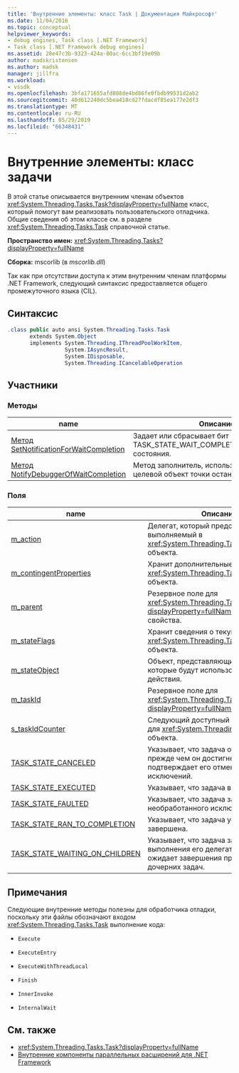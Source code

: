 ```yaml
---
title: 'Внутренние элементы: класс Task | Документация Майкрософт'
ms.date: 11/04/2016
ms.topic: conceptual
helpviewer_keywords:
- debug engines, Task class [.NET Framework]
- Task class [.NET Framework debug engines]
ms.assetid: 28e47c3b-9323-424a-80ac-6cc3bf19e09b
author: madskristensen
ms.author: madsk
manager: jillfra
ms.workload:
- vssdk
ms.openlocfilehash: 3bfa171655afd808de4bd86fe0fbdb99531d2ab2
ms.sourcegitcommit: 40d612240dc5bea418cd27fdacdf85ea177e2df3
ms.translationtype: MT
ms.contentlocale: ru-RU
ms.lasthandoff: 05/29/2019
ms.locfileid: "66348431"
---
```

# <a name="task-class---internal-members"></a>Внутренние элементы: класс задачи
В этой статье описывается внутренним членам объектов <xref:System.Threading.Tasks.Task?displayProperty=fullName> класс, который помогут вам реализовать пользовательского отладчика. Общие сведения об этом классе см. в разделе <xref:System.Threading.Tasks.Task> справочной статье.

 **Пространство имен:** <xref:System.Threading.Tasks?displayProperty=fullName>

 **Сборка:** mscorlib (в *mscorlib.dll*)

 Так как при отсутствии доступа к этим внутренним членам платформы .NET Framework, следующий синтаксис предоставляется общего промежуточного языка (CIL).

## <a name="syntax"></a>Синтаксис

```csharp
.class public auto ansi System.Threading.Tasks.Task
       extends System.Object
       implements System.Threading.IThreadPoolWorkItem,
                  System.IAsyncResult,
                  System.IDisposable,
                  System.Threading.ICancelableOperation
```

## <a name="members"></a>Участники

### <a name="methods"></a>Методы

|name|Описание|
|----------|-----------------|
|[Метод SetNotificationForWaitCompletion](../../extensibility/debugger/setnotificationforwaitcompletion-method.md)|Задает или сбрасывает бит TASK_STATE_WAIT_COMPLETION_NOTIFICATION состояния.|
|[Метод NotifyDebuggerOfWaitCompletion](../../extensibility/debugger/notifydebuggerofwaitcompletion-method.md)|Метод заполнитель, используемый как целевой объект точки останова в отладчике.|

### <a name="fields"></a>Поля

|name|Описание|
|----------|-----------------|
|[m_action](../../extensibility/debugger/m-action-field.md)|Делегат, который представляет код, выполняемый в <xref:System.Threading.Tasks.Task> объекта.|
|[m_contingentProperties](../../extensibility/debugger/m-contingentproperties-field.md)|Хранит дополнительные свойства <xref:System.Threading.Tasks.Task> объекта.|
|[m_parent](../../extensibility/debugger/m-parent-field.md)|Резервное поле для <xref:System.Threading.Tasks.Task?displayProperty=fullName> родительского свойства.|
|[m_stateFlags](../../extensibility/debugger/m-stateflags-field.md)|Хранит сведения о текущем состоянии <xref:System.Threading.Tasks.Task> объекта.|
|[m_stateObject](../../extensibility/debugger/m-stateobject-field.md)|Объект, представляющий данные, которые будут использоваться для действия.|
|[m_taskId](../../extensibility/debugger/m-taskid-field.md)|Резервное поле для <xref:System.Threading.Tasks.Task.Id%2A?displayProperty=fullName> свойство.|
|[s_taskIdCounter](../../extensibility/debugger/s-taskidcounter-field.md)|Следующий доступный идентификатор для <xref:System.Threading.Tasks.Task> объекта.|
|[TASK_STATE_CANCELED](../../extensibility/debugger/task-state-canceled-field.md)|Указывает, что задача отменена, прежде чем он достигнет состояние или подтверждает его отмены задачи и без исключений.|
|[TASK_STATE_EXECUTED](../../extensibility/debugger/task-state-executed-field.md)|Указывает, что задача выполняется.|
|[TASK_STATE_FAULTED](../../extensibility/debugger/task-state-faulted-field.md)|Указывает, что задача завершена из-за необработанного исключения.|
|[TASK_STATE_RAN_TO_COMPLETION](../../extensibility/debugger/task-state-ran-to-completion-field.md)|Указывает, что задача успешно завершена.|
|[TASK_STATE_WAITING_ON_CHILDREN](../../extensibility/debugger/task-state-waiting-on-children-field.md)|Указывает, что задача завершения выполнения его делегат и неявно ожидает завершения присоединенных дочерних задач.|

## <a name="remarks"></a>Примечания
 Следующие внутренние методы полезны для обработчика отладки, поскольку эти файлы обозначают входом <xref:System.Threading.Tasks.Task> выполнение кода:

- `Execute`

- `ExecuteEntry`

- `ExecuteWithThreadLocal`

- `Finish`

- `InnerInvoke`

- `InternalWait`

## <a name="see-also"></a>См. также
- <xref:System.Threading.Tasks.Task?displayProperty=fullName>
- [Внутренние компоненты параллельных расширений для .NET Framework](../../extensibility/debugger/parallel-extension-internals-for-the-dotnet-framework.md)